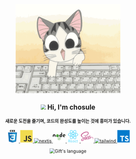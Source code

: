 <div align="center">
<img alt="GIF" src="./giphy.gif" width="330" height="280"/>
</div>

<div>
  <h2 align="center"><img src = "https://raw.githubusercontent.com/MartinHeinz/MartinHeinz/master/wave.gif" width = 30px> Hi, I'm chosule</h2>
  <h4 align="center">새로운 도전을 즐기며, 코드의 완성도를 높이는 것에 흥미가 있습니다.</h4>
</div>

<p align="center" > <a href="https://www.w3schools.com/css/" target="_blank" rel="noreferrer"> <img src="https://raw.githubusercontent.com/devicons/devicon/master/icons/css3/css3-original-wordmark.svg" alt="css3" width="40" height="40"/> </a> <a href="https://developer.mozilla.org/en-US/docs/Web/JavaScript" target="_blank" rel="noreferrer"> <img src="https://raw.githubusercontent.com/devicons/devicon/master/icons/javascript/javascript-original.svg" alt="javascript" width="40" height="40"/> </a> <a href="https://nextjs.org/" target="_blank" rel="noreferrer"> <img src="https://cdn.worldvectorlogo.com/logos/nextjs-2.svg" alt="nextjs" width="40" height="40"/> </a> <a href="https://nodejs.org" target="_blank" rel="noreferrer"> <img src="https://raw.githubusercontent.com/devicons/devicon/master/icons/nodejs/nodejs-original-wordmark.svg" alt="nodejs" width="40" height="40"/> </a> <a href="https://reactjs.org/" target="_blank" rel="noreferrer"> <img src="https://raw.githubusercontent.com/devicons/devicon/master/icons/react/react-original-wordmark.svg" alt="react" width="40" height="40"/> </a> <a href="https://sass-lang.com" target="_blank" rel="noreferrer"> <img src="https://raw.githubusercontent.com/devicons/devicon/master/icons/sass/sass-original.svg" alt="sass" width="40" height="40"/> </a> <a href="https://tailwindcss.com/" target="_blank" rel="noreferrer"> <img src="https://www.vectorlogo.zone/logos/tailwindcss/tailwindcss-icon.svg" alt="tailwind" width="40" height="40"/> </a> <a href="https://www.typescriptlang.org/" target="_blank" rel="noreferrer"> <img src="https://raw.githubusercontent.com/devicons/devicon/master/icons/typescript/typescript-original.svg" alt="typescript" width="40" height="40"/> </a> </p>

<!--![Anurag's GitHub stats](https://github-readme-stats.vercel.app/api?username=chosule&show_icons=true&theme=transparent)-->
<div align="center">
<img align="center" src="https://github-readme-stats.vercel.app/api/top-langs?username=chosule&langs_count=10&show_icons=true&locale=en&layout=compact&theme=light" alt="Gift's language" height="192px"  width="500px"/>
</div>
